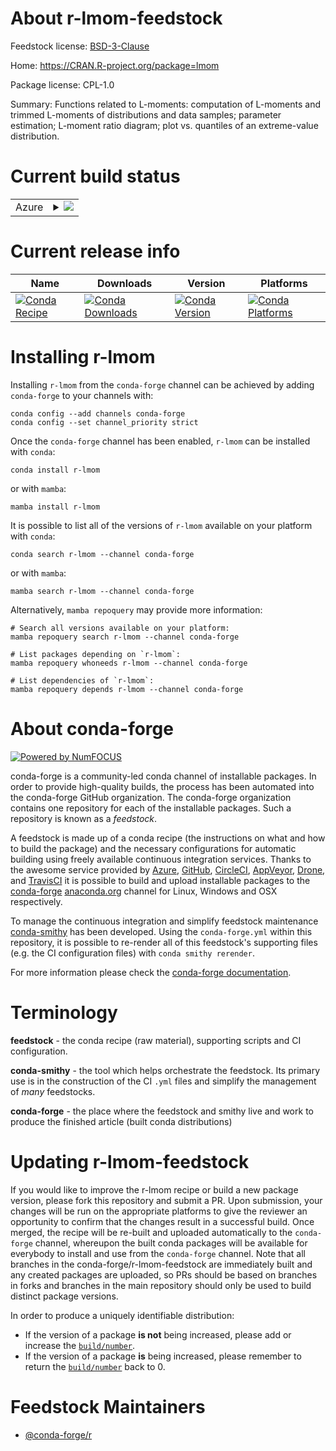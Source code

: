 About r-lmom-feedstock
======================

Feedstock license: [BSD-3-Clause](https://github.com/conda-forge/r-lmom-feedstock/blob/main/LICENSE.txt)

Home: https://CRAN.R-project.org/package=lmom

Package license: CPL-1.0

Summary: Functions related to L-moments: computation of L-moments and trimmed L-moments of distributions and data samples; parameter estimation; L-moment ratio diagram; plot vs. quantiles of an extreme-value distribution.

Current build status
====================


<table>
    
  <tr>
    <td>Azure</td>
    <td>
      <details>
        <summary>
          <a href="https://dev.azure.com/conda-forge/feedstock-builds/_build/latest?definitionId=9722&branchName=main">
            <img src="https://dev.azure.com/conda-forge/feedstock-builds/_apis/build/status/r-lmom-feedstock?branchName=main">
          </a>
        </summary>
        <table>
          <thead><tr><th>Variant</th><th>Status</th></tr></thead>
          <tbody><tr>
              <td>linux_64_r_base4.3</td>
              <td>
                <a href="https://dev.azure.com/conda-forge/feedstock-builds/_build/latest?definitionId=9722&branchName=main">
                  <img src="https://dev.azure.com/conda-forge/feedstock-builds/_apis/build/status/r-lmom-feedstock?branchName=main&jobName=linux&configuration=linux%20linux_64_r_base4.3" alt="variant">
                </a>
              </td>
            </tr><tr>
              <td>linux_64_r_base4.4</td>
              <td>
                <a href="https://dev.azure.com/conda-forge/feedstock-builds/_build/latest?definitionId=9722&branchName=main">
                  <img src="https://dev.azure.com/conda-forge/feedstock-builds/_apis/build/status/r-lmom-feedstock?branchName=main&jobName=linux&configuration=linux%20linux_64_r_base4.4" alt="variant">
                </a>
              </td>
            </tr><tr>
              <td>osx_64_r_base4.3</td>
              <td>
                <a href="https://dev.azure.com/conda-forge/feedstock-builds/_build/latest?definitionId=9722&branchName=main">
                  <img src="https://dev.azure.com/conda-forge/feedstock-builds/_apis/build/status/r-lmom-feedstock?branchName=main&jobName=osx&configuration=osx%20osx_64_r_base4.3" alt="variant">
                </a>
              </td>
            </tr><tr>
              <td>osx_64_r_base4.4</td>
              <td>
                <a href="https://dev.azure.com/conda-forge/feedstock-builds/_build/latest?definitionId=9722&branchName=main">
                  <img src="https://dev.azure.com/conda-forge/feedstock-builds/_apis/build/status/r-lmom-feedstock?branchName=main&jobName=osx&configuration=osx%20osx_64_r_base4.4" alt="variant">
                </a>
              </td>
            </tr><tr>
              <td>osx_arm64_r_base4.3</td>
              <td>
                <a href="https://dev.azure.com/conda-forge/feedstock-builds/_build/latest?definitionId=9722&branchName=main">
                  <img src="https://dev.azure.com/conda-forge/feedstock-builds/_apis/build/status/r-lmom-feedstock?branchName=main&jobName=osx&configuration=osx%20osx_arm64_r_base4.3" alt="variant">
                </a>
              </td>
            </tr><tr>
              <td>osx_arm64_r_base4.4</td>
              <td>
                <a href="https://dev.azure.com/conda-forge/feedstock-builds/_build/latest?definitionId=9722&branchName=main">
                  <img src="https://dev.azure.com/conda-forge/feedstock-builds/_apis/build/status/r-lmom-feedstock?branchName=main&jobName=osx&configuration=osx%20osx_arm64_r_base4.4" alt="variant">
                </a>
              </td>
            </tr><tr>
              <td>win_64_r_base4.3</td>
              <td>
                <a href="https://dev.azure.com/conda-forge/feedstock-builds/_build/latest?definitionId=9722&branchName=main">
                  <img src="https://dev.azure.com/conda-forge/feedstock-builds/_apis/build/status/r-lmom-feedstock?branchName=main&jobName=win&configuration=win%20win_64_r_base4.3" alt="variant">
                </a>
              </td>
            </tr><tr>
              <td>win_64_r_base4.4</td>
              <td>
                <a href="https://dev.azure.com/conda-forge/feedstock-builds/_build/latest?definitionId=9722&branchName=main">
                  <img src="https://dev.azure.com/conda-forge/feedstock-builds/_apis/build/status/r-lmom-feedstock?branchName=main&jobName=win&configuration=win%20win_64_r_base4.4" alt="variant">
                </a>
              </td>
            </tr>
          </tbody>
        </table>
      </details>
    </td>
  </tr>
</table>

Current release info
====================

| Name | Downloads | Version | Platforms |
| --- | --- | --- | --- |
| [![Conda Recipe](https://img.shields.io/badge/recipe-r--lmom-green.svg)](https://anaconda.org/conda-forge/r-lmom) | [![Conda Downloads](https://img.shields.io/conda/dn/conda-forge/r-lmom.svg)](https://anaconda.org/conda-forge/r-lmom) | [![Conda Version](https://img.shields.io/conda/vn/conda-forge/r-lmom.svg)](https://anaconda.org/conda-forge/r-lmom) | [![Conda Platforms](https://img.shields.io/conda/pn/conda-forge/r-lmom.svg)](https://anaconda.org/conda-forge/r-lmom) |

Installing r-lmom
=================

Installing `r-lmom` from the `conda-forge` channel can be achieved by adding `conda-forge` to your channels with:

```
conda config --add channels conda-forge
conda config --set channel_priority strict
```

Once the `conda-forge` channel has been enabled, `r-lmom` can be installed with `conda`:

```
conda install r-lmom
```

or with `mamba`:

```
mamba install r-lmom
```

It is possible to list all of the versions of `r-lmom` available on your platform with `conda`:

```
conda search r-lmom --channel conda-forge
```

or with `mamba`:

```
mamba search r-lmom --channel conda-forge
```

Alternatively, `mamba repoquery` may provide more information:

```
# Search all versions available on your platform:
mamba repoquery search r-lmom --channel conda-forge

# List packages depending on `r-lmom`:
mamba repoquery whoneeds r-lmom --channel conda-forge

# List dependencies of `r-lmom`:
mamba repoquery depends r-lmom --channel conda-forge
```


About conda-forge
=================

[![Powered by
NumFOCUS](https://img.shields.io/badge/powered%20by-NumFOCUS-orange.svg?style=flat&colorA=E1523D&colorB=007D8A)](https://numfocus.org)

conda-forge is a community-led conda channel of installable packages.
In order to provide high-quality builds, the process has been automated into the
conda-forge GitHub organization. The conda-forge organization contains one repository
for each of the installable packages. Such a repository is known as a *feedstock*.

A feedstock is made up of a conda recipe (the instructions on what and how to build
the package) and the necessary configurations for automatic building using freely
available continuous integration services. Thanks to the awesome service provided by
[Azure](https://azure.microsoft.com/en-us/services/devops/), [GitHub](https://github.com/),
[CircleCI](https://circleci.com/), [AppVeyor](https://www.appveyor.com/),
[Drone](https://cloud.drone.io/welcome), and [TravisCI](https://travis-ci.com/)
it is possible to build and upload installable packages to the
[conda-forge](https://anaconda.org/conda-forge) [anaconda.org](https://anaconda.org/)
channel for Linux, Windows and OSX respectively.

To manage the continuous integration and simplify feedstock maintenance
[conda-smithy](https://github.com/conda-forge/conda-smithy) has been developed.
Using the ``conda-forge.yml`` within this repository, it is possible to re-render all of
this feedstock's supporting files (e.g. the CI configuration files) with ``conda smithy rerender``.

For more information please check the [conda-forge documentation](https://conda-forge.org/docs/).

Terminology
===========

**feedstock** - the conda recipe (raw material), supporting scripts and CI configuration.

**conda-smithy** - the tool which helps orchestrate the feedstock.
                   Its primary use is in the construction of the CI ``.yml`` files
                   and simplify the management of *many* feedstocks.

**conda-forge** - the place where the feedstock and smithy live and work to
                  produce the finished article (built conda distributions)


Updating r-lmom-feedstock
=========================

If you would like to improve the r-lmom recipe or build a new
package version, please fork this repository and submit a PR. Upon submission,
your changes will be run on the appropriate platforms to give the reviewer an
opportunity to confirm that the changes result in a successful build. Once
merged, the recipe will be re-built and uploaded automatically to the
`conda-forge` channel, whereupon the built conda packages will be available for
everybody to install and use from the `conda-forge` channel.
Note that all branches in the conda-forge/r-lmom-feedstock are
immediately built and any created packages are uploaded, so PRs should be based
on branches in forks and branches in the main repository should only be used to
build distinct package versions.

In order to produce a uniquely identifiable distribution:
 * If the version of a package **is not** being increased, please add or increase
   the [``build/number``](https://docs.conda.io/projects/conda-build/en/latest/resources/define-metadata.html#build-number-and-string).
 * If the version of a package **is** being increased, please remember to return
   the [``build/number``](https://docs.conda.io/projects/conda-build/en/latest/resources/define-metadata.html#build-number-and-string)
   back to 0.

Feedstock Maintainers
=====================

* [@conda-forge/r](https://github.com/orgs/conda-forge/teams/r/)

